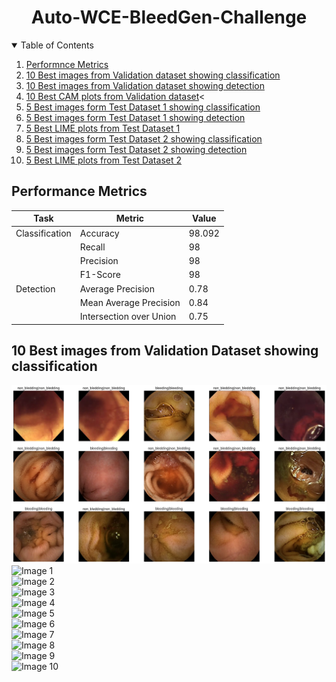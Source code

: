 <h1 align="center">Auto-WCE-BleedGen-Challenge</h1>
<!-- TABLE OF CONTENTS -->
<details open="open">
  <summary>Table of Contents</summary>
  <ol>
    <li>
      <a href="#performance-metrics">Performnce Metrics</a>
    </li>
    <li>
      <a href="#10-best-images-from-validation-dataset-showing-classification">10 Best images from Validation dataset showing classification</a>
    </li>
    <li>
      <a href="#10-best-images-from-validation-dataset-showing-detection">10 Best images from Validation dataset showing detection</a>
    </li>
    <li><a href="#10-best-CAM-plots-from-validation-dataset">10 Best CAM plots from Validation dataset</a><
    <li><a href="#5-best-images-from-test-dataset-1-showing-classification">5 Best images form Test Dataset 1 showing classification</a></li>
    <li><a href="#5-best-images-from-test-dataset-1-showing-detection">5 Best images form Test Dataset 1 showing detection</a></li>
    <li><a href="#5-best-LIME-plots-from-test-dataset-1">5 Best LIME plots from Test Dataset 1</a></li>
    <li><a href="#5-best-images-from-test-dataset-2-showing-classification">5 Best images form Test Dataset 2 showing classification</a></li>
    <li><a href="#5-best-images-from-test-dataset-2-showing-detection">5 Best images form Test Dataset 2 showing detection</a></li>
    <li><a href="#5-best-LIME-plots-from-test-dataset-2">5 Best LIME plots from Test Dataset 2</a></li>
  </ol>
</details>

<!-- PERFORMANCE METRICS -->
## Performance Metrics

| Task          | Metric                    | Value   |
|---------------|---------------------------|---------|
| Classification| Accuracy                  | 98.092  |
|               | Recall                    | 98      |
|               | Precision                 | 98      |
|               | F1-Score                  | 98      |
| Detection     | Average Precision         | 0.78    |
|               | Mean Average Precision    | 0.84    |
|               | Intersection over Union   | 0.75    |

<!-- 10 BEST IMAGES FROM VALIDATION DATASET SHOWING CLASSIFICATION -->
## 10 Best images from Validation Dataset showing classification
<img src="Classification Images/Validation Dataset/classification images.png" alt="predict" width="700"/>

<!-- 10 BEST IMAGES FROM VALIDATION DATASET SHOWING CLASSIFICATION -->
<div class="grid">
  <div class="grid-item">
    <img src="image1.png" alt="Image 1">
  </div>
  <div class="grid-item">
    <img src="image2.png" alt="Image 2">
  </div>
  <div class="grid-item">
    <img src="image3.png" alt="Image 3">
  </div>
  <div class="grid-item">
    <img src="image4.png" alt="Image 4">
  </div>
  <div class="grid-item">
    <img src="image5.png" alt="Image 5">
  </div>
  <div class="grid-item">
    <img src="image6.png" alt="Image 6">
  </div>
  <div class="grid-item">
    <img src="image7.png" alt="Image 7">
  </div>
  <div class="grid-item">
    <img src="image8.png" alt="Image 8">
  </div>
  <div class="grid-item">
    <img src="image9.png" alt="Image 9">
  </div>
  <div class="grid-item">
    <img src="image10.png" alt="Image 10">
  </div>
</div>

